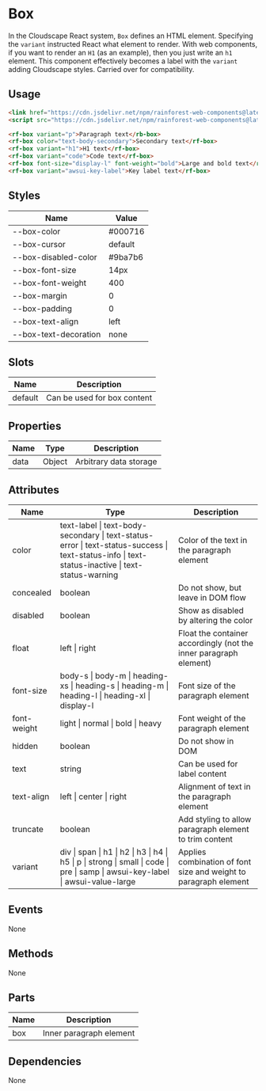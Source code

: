 # Box

In the Cloudscape React system, `Box` defines an HTML element. Specifying the `variant` instructed React what element to render. With web components, if you want to render an `H1` (as an example), then you just write an `h1` element. This component effectively becomes a label with the `variant` adding Cloudscape styles. Carried over for compatibility.

## Usage

``` html
<link href="https://cdn.jsdelivr.net/npm/rainforest-web-components@latest/rainforest.css" rel="stylesheet">
<script src="https://cdn.jsdelivr.net/npm/rainforest-web-components@latest/box.js" type="module"></script>
```

``` html
<rf-box variant="p">Paragraph text</rb-box>
<rf-box color="text-body-secondary">Secondary text</rf-box>
<rf-box variant="h1">H1 text</rf-box>
<rf-box variant="code">Code text</rf-box>
<rf-box font-size="display-l" font-weight="bold">Large and bold text</rf-box>
<rf-box variant="awsui-key-label">Key label text</rf-box>
```

## Styles

| Name | Value |
| --- | --- |
| --box-color | #000716 |
| --box-cursor | default |
| --box-disabled-color | #9ba7b6 |
| --box-font-size | 14px |
| --box-font-weight | 400 |
| --box-margin | 0 |
| --box-padding | 0 |
| --box-text-align | left |
| --box-text-decoration | none |

## Slots

| Name | Description |
| --- | --- |
| default | Can be used for box content |

## Properties

| Name | Type | Description |
| --- | --- | --- |
| data | Object | Arbitrary data storage |

## Attributes

| Name | Type | Description |
| --- | --- | --- |
| color | text-label \| text-body-secondary \| text-status-error \| text-status-success \| text-status-info \| text-status-inactive \| text-status-warning | Color of the text in the paragraph element |
| concealed | boolean | Do not show, but leave in DOM flow|      
| disabled | boolean | Show as disabled by altering the color |
| float | left \| right | Float the container accordingly (not the inner paragraph element) |      
| font-size | body-s \| body-m \| heading-xs \| heading-s \| heading-m \| heading-l \| heading-xl \| display-l | Font size of the paragraph element |
| font-weight | light \| normal \| bold \| heavy | Font weight of the paragraph element |
hidden | boolean | Do not show in DOM |      
| text | string | Can be used for label content |
text-align | left \| center \| right | Alignment of text in the paragraph element |
| truncate | boolean | Add styling to allow paragraph element to trim content |      
| variant  | div \| span \| h1 \| h2 \| h3 \| h4 \| h5 \| p \| strong \| small \| code \| pre \| samp \| awsui-key-label \| awsui-value-large | Applies combination of font size and weight to paragraph element |

## Events

None

## Methods

None

## Parts

| Name | Description |
| --- | --- |
| box | Inner paragraph element |

## Dependencies

None

